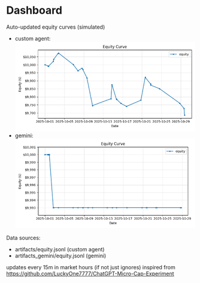 # Dashboard

Auto-updated equity curves (simulated)

- custom agent: ![Equity Curve](artifacts/equity.png?v=d327372)
- gemini: ![Equity Curve (Gemini)](artifacts_gemini/equity.png?v=d327372)

Data sources:
- artifacts/equity.jsonl (custom agent)
- artifacts_gemini/equity.jsonl (gemini)

updates every 15m in market hours (if not just ignores)
inspired from https://github.com/LuckyOne7777/ChatGPT-Micro-Cap-Experiment